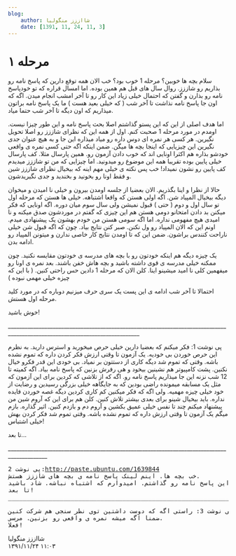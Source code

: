 ```yaml
---
blog:
    author: شااززز منگولیا
    date: [1391, 11, 24, 11, 3]
---
```

# مرحله ۱

<div class="cnt">
سلام بچه ها خوبین؟ مرحله 1 خوب بود؟ خب الان همه توقع دارین که پاسخ نامه رو بذاریم رو شاززز. روال سال های قبل هم همین بوده. اما امسال قراره که تو خودپاسخ نامه رو بذارن و گفتن که احتمال خیلی زیاد این کار رو تا آخر امشب انجام میدن. اگه که اون جا پاسخ نامه نذاشت تا آخر شب ( که خیلی بعید هست ) ما یک پاسخ نامه براتون میذاریم که اون دیگه تا آخر شب حتما میاد.<p></p>
<p>اما هدف اصلی از این که این پستو گذاشتم اصلا بحث پاسخ نامه و این طور چیزا نیست. اومدم در مورد مرحله 1 صحبت کنم. اول از همه این که نظرای شاززز رو اصلا تحویل نگیرین. هر کسی هر نمره ای دوس داره رو میاد میذاره این جا و به هیچ عنوان جدی نگیرین این چیزیایی که اینجا بچه ها میگن. ضمن اینکه اگه حتی کسی نمره ی واقعی خودشو بذاره هم اکثرا اونایی اند که خوب دادن آزمون رو. همین پارسال مثلا. کف پارسال خیلی پایین بوده تقریبا همه این موضوع رو میدونید. اما چیزایی که من تو شاززز میدیدم کف پایین رو نشون نمیداد! خب پس نکته ی خیلی مهم اینه که بیخیال نظرای شاززز شین و فقط اونا رو بخونید و بخندید و جدی نگیریدشون.</p>
<p>حالا از نظرا و اینا بگذریم. الان بعضیا از جلسه اومدن بیرون و خیلی نا امیدن و میخوان دیگه بیخیال المپیاد شن. اگه اولی هستن که واقعا اشتباهه. خیلی ها هستن که مرحله اول تو سال اول و دوم ( حتی ) قبول نمیشن ولی سال سوم میان دوره. اگه اونایی که فکر میکنن بد دادن امتحانو دومی هستن هم این چیزی که گفتم در موردشون صدق میکنه و نا امیدی هیچ مفهومی نداره. اما اگه سومی هستن من خودم بهشون یک پیشنهادی میدم. اونم این که الان المپیاد رو ول نکنن. صبر کنن نتایج بیاد. چون که اگه قبول شن خیلی ناراحت کنندس براشون. ضمن این که تا اومدن نتایج کار خاصی ندارن و میتونن المپیاد رو ادامه بدن.</p>
<p>یک چیزه دیگه هم اینکه خودتون رو با بچه های مدرسه ی خودتون مقایسه نکنید. چون ممکنه خیلی مدرسه ی قوی داشته باشید و بچه هاش خفن باشند. بعد نمره ی اونا رو میفهمین کلی نا امید میشینو اینا. کلن الان که مرحله 1 دادین حس راحتی کنین. ( با این که چیزه خیلی مهمی نبوده )</p>
<p>احتمالا تا آخر شب ادامه ی این پست یک سری حرف میزنیم دوباره که در مورد کلید مرحله اول هستش.</p>
<p>خوش باشید!</p>
<p>_____________________________________________________________________________________________________________________________</p>
<p>پی نوشت 1: فکر میکنم که بعضیا دارین خیلی حرص میخورید و استرس دارید. به نظرم این حرص خوردن بی خودیه. یک آزمون تا وقتی ارزش فکر کردن داره که تموم نشده باشه. وقتی که تموم شد دیگه کاری از دستتون بر نمیاد. بی خودی این قدر فکرو خیال نکنین. پشت کامپیوتر هم نشینین بیخود و هی رفرش بزنین که پاسخ نامه بیاد. اگه کمیته تا 12 شب نزنه این جا میذاریم پاسخ نامه رو. اگه که از تلاشی که کردین برای این آزمون که مثل یک مسابقه میمونده راضی بودین که به جایگاهه خیلی بزرگی رسیدین و رضایت از خود خیلی چیزه مهمیه. ولی اگه که فکر میکنین کم کاری کردین دیگه غصه خوردن فایده نداره. باید بیخیال شینو برای بعدی بیشتر تلاش کنین. کلن هم برای این که آروم شین من پیشنهاد میکنم چند تا نفس خیلی عمیق بکشین و آروم دم و بازدم کنین. اثیر گذاره. بازم میگم یک آزمون تا وقتی ارزش داره که تموم نشده باشه. وقتی تموم شد فکر کردن بهش خیلی اشتباس!</p>
<p>تا بعد...</p>
<p>____________________________________________________________________________________________</p>
<pre>پی نوشت 2:<a href="http://paste.ubuntu.com/1639844/" target="_blank">http://paste.ubuntu.com/1639844</a><a href="http://paste.ubuntu.com/1639844/"></a><br/>خب بچه ها. اینم لینک پاسخ نامه ی بچه های شاززز هستش.<br/>دیدم خیلی عجله دارید این پاسخ نامه رو گذاشتم. امیدوارم که اشتباه نباشه. شاد باشید.<br/>تا بعد!<br/>_______________________________________________________________________________________________<br/><br/>پی نوشت 3: راستی اگه که دوست داشتین توی نظر سنجی هم شرکت کنین.<br/>ضمنا اگه میشه نمره ی واقعی رو بزنین. مرسی.<br/>فعلا!</pre>
<p></p>
</div>

<div class="blog-info">
    <div class="blog-author">شااززز منگولیا</div>
    <div class="blog-date">۱۳۹۱/۱۱/۲۴ ۱۱:۰۳</div>
</div>


